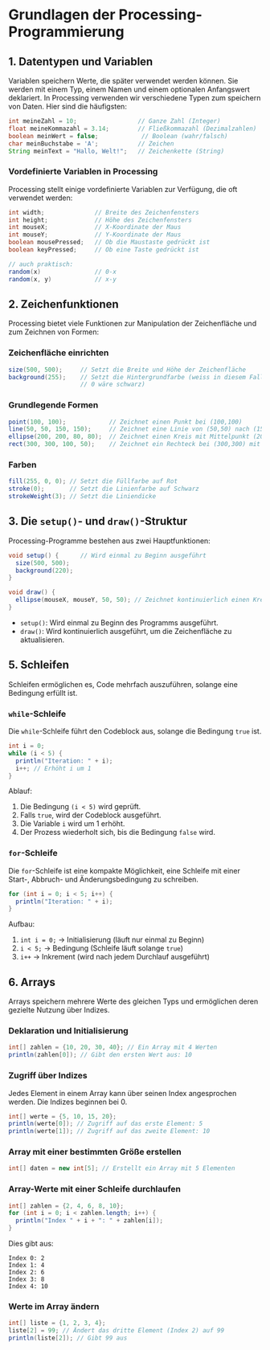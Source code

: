 # Grundlagen der Processing-Programmierung

## 1. Datentypen und Variablen
Variablen speichern Werte, die später verwendet werden können. Sie werden mit einem Typ, einem Namen und einem optionalen Anfangswert deklariert.
In Processing verwenden wir verschiedene Typen zum speichern von Daten. Hier sind die häufigsten:

```java
int meineZahl = 10;                 // Ganze Zahl (Integer)
float meineKommazahl = 3.14;        // Fließkommazahl (Dezimalzahlen)
boolean meinWert = false;            // Boolean (wahr/falsch)
char meinBuchstabe = 'A';           // Zeichen
String meinText = "Hallo, Welt!";   // Zeichenkette (String)
```

### Vordefinierte Variablen in Processing
Processing stellt einige vordefinierte Variablen zur Verfügung, die oft verwendet werden:

```java
int width;              // Breite des Zeichenfensters
int height;             // Höhe des Zeichenfensters
int mouseX;             // X-Koordinate der Maus
int mouseY;             // Y-Koordinate der Maus
boolean mousePressed;   // Ob die Maustaste gedrückt ist
boolean keyPressed;     // Ob eine Taste gedrückt ist

// auch praktisch:
random(x)               // 0-x
random(x, y)            // x-y
```

## 2. Zeichenfunktionen
Processing bietet viele Funktionen zur Manipulation der Zeichenfläche und zum Zeichnen von Formen:

### Zeichenfläche einrichten
```java
size(500, 500);     // Setzt die Breite und Höhe der Zeichenfläche
background(255);    // Setzt die Hintergrundfarbe (weiss in diesem Fall,
                    // 0 wäre schwarz)
```

### Grundlegende Formen
```java
point(100, 100);            // Zeichnet einen Punkt bei (100,100)
line(50, 50, 150, 150);     // Zeichnet eine Linie von (50,50) nach (150,150)
ellipse(200, 200, 80, 80);  // Zeichnet einen Kreis mit Mittelpunkt (200,200) und Breite/Höhe von 80
rect(300, 300, 100, 50);    // Zeichnet ein Rechteck bei (300,300) mit Breite 100 und Höhe 50
```

### Farben
```java
fill(255, 0, 0); // Setzt die Füllfarbe auf Rot
stroke(0);       // Setzt die Linienfarbe auf Schwarz
strokeWeight(3); // Setzt die Liniendicke
```

## 3. Die `setup()`- und `draw()`-Struktur
Processing-Programme bestehen aus zwei Hauptfunktionen:

```java
void setup() {      // Wird einmal zu Beginn ausgeführt
  size(500, 500);
  background(220);
}

void draw() {
  ellipse(mouseX, mouseY, 50, 50); // Zeichnet kontinuierlich einen Kreis an der Mausposition
}
```
- `setup()`: Wird einmal zu Beginn des Programms ausgeführt.
- `draw()`: Wird kontinuierlich ausgeführt, um die Zeichenfläche zu aktualisieren.

## 5. Schleifen
Schleifen ermöglichen es, Code mehrfach auszuführen, solange eine Bedingung erfüllt ist.

### `while`-Schleife
Die `while`-Schleife führt den Codeblock aus, solange die Bedingung `true` ist.
```java
int i = 0;
while (i < 5) {
  println("Iteration: " + i);
  i++; // Erhöht i um 1
}
```
Ablauf:
1. Die Bedingung `(i < 5)` wird geprüft.
2. Falls `true`, wird der Codeblock ausgeführt.
3. Die Variable `i` wird um 1 erhöht.
4. Der Prozess wiederholt sich, bis die Bedingung `false` wird.


### `for`-Schleife
Die `for`-Schleife ist eine kompakte Möglichkeit, eine Schleife mit einer Start-, Abbruch- und Änderungsbedingung zu schreiben.
```java
for (int i = 0; i < 5; i++) {
  println("Iteration: " + i);
}
```
Aufbau:
1. `int i = 0;` → Initialisierung (läuft nur einmal zu Beginn)
2. `i < 5;` → Bedingung (Schleife läuft solange `true`)
3. `i++` → Inkrement (wird nach jedem Durchlauf ausgeführt)


## 6. Arrays
Arrays speichern mehrere Werte des gleichen Typs und ermöglichen deren gezielte Nutzung über Indizes.

### Deklaration und Initialisierung
```java
int[] zahlen = {10, 20, 30, 40}; // Ein Array mit 4 Werten
println(zahlen[0]); // Gibt den ersten Wert aus: 10
```

### Zugriff über Indizes
Jedes Element in einem Array kann über seinen Index angesprochen werden. Die Indizes beginnen bei 0.
```java
int[] werte = {5, 10, 15, 20};
println(werte[0]); // Zugriff auf das erste Element: 5
println(werte[1]); // Zugriff auf das zweite Element: 10
```

### Array mit einer bestimmten Größe erstellen
```java
int[] daten = new int[5]; // Erstellt ein Array mit 5 Elementen
```

### Array-Werte mit einer Schleife durchlaufen
```java
int[] zahlen = {2, 4, 6, 8, 10};
for (int i = 0; i < zahlen.length; i++) {
  println("Index " + i + ": " + zahlen[i]);
}
```
Dies gibt aus:
```
Index 0: 2
Index 1: 4
Index 2: 6
Index 3: 8
Index 4: 10
```

### Werte im Array ändern
```java
int[] liste = {1, 2, 3, 4};
liste[2] = 99; // Ändert das dritte Element (Index 2) auf 99
println(liste[2]); // Gibt 99 aus
```